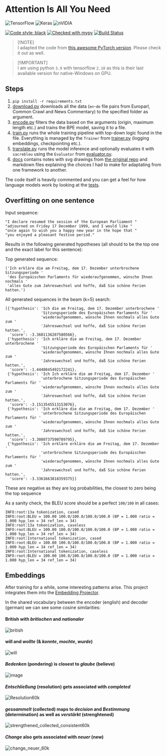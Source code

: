# Attention Is All You Need

![TensorFlow](https://img.shields.io/badge/TensorFlow-%23FF6F00.svg?style=for-the-badge&logo=TensorFlow&logoColor=white)  ![Keras](https://img.shields.io/badge/Keras-%23D00000.svg?style=for-the-badge&logo=Keras&logoColor=white)  ![nVIDIA](https://img.shields.io/badge/nVIDIA-%2376B900.svg?style=for-the-badge&logo=nVIDIA&logoColor=white)

[![Code style: black](https://img.shields.io/badge/code%20style-black-000000.svg)](https://github.com/psf/black) [![Checked with mypy](https://www.mypy-lang.org/static/mypy_badge.svg)](https://mypy-lang.org/) [![Build Status](https://github.com/AndreiMoraru123/Neural-Machine-Translation/actions/workflows/python-app.yml/badge.svg)](https://github.com/AndreiMoraru123/Neural-Machine-Translation/actions/workflows/python-app.yml)


> [!NOTE]\
> I adapted the code from [this awesome PyTorch version](https://github.com/sgrvinod/a-PyTorch-Tutorial-to-Machine-Translation/tree/master). Please check it out as well.

> [!IMPORTANT]\
> I am using python `3.9` with tensorflow `2.10` as this is their last available version for native-Windows on GPU.

## Steps
 1. `pip install -r requirements.txt`
 2. [download.py](https://github.com/AndreiMoraru123/Neural-Machine-Translation/blob/main/download.py) downloads all the data (`en`-`de` file pairs from Europarl, Common Crawl and News Commentary) to the specified folder as argument.
 3. [encode.py](https://github.com/AndreiMoraru123/Neural-Machine-Translation/blob/main/encode.py) filters the data based on the arguments (origin, maximum length etc.) and trains the BPE model, saving it to a file.
 4. [train.py](https://github.com/AndreiMoraru123/Neural-Machine-Translation/blob/main/train.py) runs the whole training pipeline with top-down logic found in the file. Everything is managed by  the `Trainer` from [trainer.py](https://github.com/AndreiMoraru123/Neural-Machine-Translation/blob/main/trainer.py) (logging embeddings, checkpointing etc.).
 5. [translate.py](https://github.com/AndreiMoraru123/Neural-Machine-Translation/blob/main/translate.py) runs the model inference and optionally evaluates it with `sacrebleu` using the `Evaluator` from [evaluator.py](https://github.com/AndreiMoraru123/Neural-Machine-Translation/blob/main/evaluator.py).
 6. [docs](https://github.com/AndreiMoraru123/Neural-Machine-Translation/tree/main/docs) contains notes with svg drawings from [the original repo](https://github.com/sgrvinod/a-PyTorch-Tutorial-to-Machine-Translation/tree/master) and markdown files explaining the choices I had to make for adaptating from one framework to another.

The code itself is heavily commented and you can get a feel for how language models work by looking at the [tests](https://github.com/AndreiMoraru123/Neural-Machine-Translation/tree/main/test).

## Overfitting on one sentence

Input sequence:

```
"I declare resumed the session of the European Parliament "
"adjourned on Friday 17 December 1999, and I would like "
"once again to wish you a happy new year in the hope that "
"you enjoyed a pleasant festive period."
```

Results in the following generated hypotheses (all should to be the top one and the exact label for this sentence):

Top generated sequence:
```
('Ich erkläre die am Freitag, dem 17. Dezember unterbrochene Sitzungsperiode '
 'des Europäischen Parlaments für wiederaufgenommen, wünsche Ihnen nochmals '
 'alles Gute zum Jahreswechsel und hoffe, daß Sie schöne Ferien hatten.')
```
All generated sequences in the beam (k=5) search:
```
[{'hypothesis': 'Ich die am Freitag, dem 17. Dezember unterbrochene '
                'Sitzungsperiode des Europäischen Parlaments für '
                'wiederaufgenommen, wünsche Ihnen nochmals alles Gute zum '
                'Jahreswechsel und hoffe, daß Sie schöne Ferien hatten.',
  'score': -3.3601136207580566},
 {'hypothesis': 'Ich erkläre die am Freitag, dem 17. Dezember unterbrochene '
                'Sitzungsperiode des Europäischen Parlaments für '
                'wiederaufgenommen, wünsche Ihnen nochmals alles Gute zum '
                'Jahreswechsel und hoffe, daß Sie schöne Ferien hatten.',
  'score': -1.4448045492172241},
 {'hypothesis': 'Ich Ich erkläre die am Freitag, dem 17. Dezember '
                'unterbrochene Sitzungsperiode des Europäischen Parlaments für '
                'wiederaufgenommen, wünsche Ihnen nochmals alles Gute zum '
                'Jahreswechsel und hoffe, daß Sie schöne Ferien hatten.',
  'score': -3.1513545513153076},
 {'hypothesis': 'Ich erkläre die die am Freitag, dem 17. Dezember '
                'unterbrochene Sitzungsperiode des Europäischen Parlaments für '
                'wiederaufgenommen, wünsche Ihnen nochmals alles Gute zum '
                'Jahreswechsel und hoffe, daß Sie schöne Ferien hatten.',
  'score': -3.3080737590789795},
 {'hypothesis': 'Ich erkläre erkläre die am Freitag, dem 17. Dezember '
                'unterbrochene Sitzungsperiode des Europäischen Parlaments für '
                'wiederaufgenommen, wünsche Ihnen nochmals alles Gute zum '
                'Jahreswechsel und hoffe, daß Sie schöne Ferien hatten.',
  'score': -3.3361663818359375}]
```

These are negative as they are log probabilities, the closest to zero being the top sequence

As a sanity check, the BLEU score should be a perfect `100/100` in all cases:

```
INFO:root:13a tokenization, cased
INFO:root:BLEU = 100.00 100.0/100.0/100.0/100.0 (BP = 1.000 ratio = 1.000 hyp_len = 34 ref_len = 34)
INFO:root:13a tokenization, caseless
INFO:root:BLEU = 100.00 100.0/100.0/100.0/100.0 (BP = 1.000 ratio = 1.000 hyp_len = 34 ref_len = 34)
INFO:root:International tokenization, cased
INFO:root:BLEU = 100.00 100.0/100.0/100.0/100.0 (BP = 1.000 ratio = 1.000 hyp_len = 34 ref_len = 34)
INFO:root:International tokenization, caseless
INFO:root:BLEU = 100.00 100.0/100.0/100.0/100.0 (BP = 1.000 ratio = 1.000 hyp_len = 34 ref_len = 34)
```

## Embeddings

After training for a while, some interesting patterns arise. This project integrates them into the [Embedding Projector](https://www.tensorflow.org/tensorboard/tensorboard_projector_plugin).

In the shared vocabulary between the encoder (english) and decoder (german) we can see some cosine similarities:

#### British with *britischen* and *nationaler*
![british](https://github.com/AndreiMoraru123/Neural-Machine-Translation/assets/81184255/0ca4381e-5435-4e06-b4c6-3c53ad844d8e)

#### will and *wollte* (& *konnte*, *mochte*, *wurde*)
![will](https://github.com/AndreiMoraru123/Neural-Machine-Translation/assets/81184255/05b2d4f3-9f9b-4c96-8a23-6f9c25051eff)

#### *Bedenken* (pondering) is closest to *glaube* (believe)
![image](https://github.com/AndreiMoraru123/Neural-Machine-Translation/assets/81184255/5de08f03-271c-498b-9ad8-5b49273e0a97)

#### *Entschließung* (resolution) gets associated with *completed* 

![Resolution60k](https://github.com/AndreiMoraru123/machine-translation/assets/81184255/2839ae4e-1cfd-4ca0-a160-fd1fd5abf948)

#### *gessammelt* (collected) maps to *decision* and *Bestimmung* (determination) as well as *verstärkt* (strenghtened)

![strengthened_collected_consistent60k](https://github.com/AndreiMoraru123/machine-translation/assets/81184255/4c0743d5-3acd-4e95-a208-8f66e04d80ff)

#### *Change* also gets associated with *neuer* (new)

![change_neuer_60k](https://github.com/AndreiMoraru123/machine-translation/assets/81184255/7e4320a6-e543-4fc1-bccd-ad08683b38ae)
